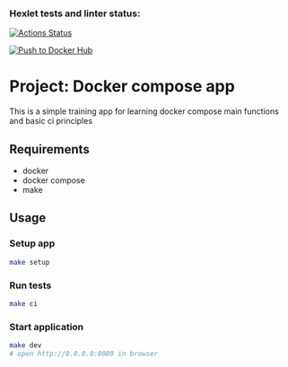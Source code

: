 ### Hexlet tests and linter status:
[![Actions Status](https://github.com/SanichMyshkin/devops-for-programmers-project-74/actions/workflows/hexlet-check.yml/badge.svg)](https://github.com/SanichMyshkin/devops-for-programmers-project-74/actions)

[![Push to Docker Hub](https://github.com/SanichMyshkin/devops-for-programmers-project-74/actions/workflows/push.yml/badge.svg)](https://github.com/SanichMyshkin/devops-for-programmers-project-74/actions/workflows/push.yml)

# Project: Docker compose app

This is a simple training app for learning docker compose main functions and basic ci principles

## Requirements

* docker
* docker compose 
* make

## Usage

### Setup app

```bash
make setup
```

### Run tests

```bash
make ci
```

### Start application

```bash
make dev
# open http://0.0.0.0:8080 in browser
```